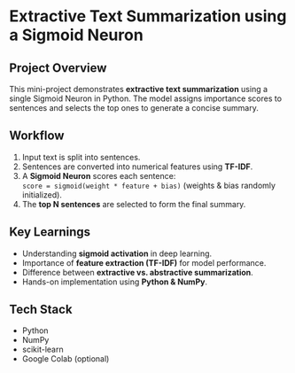 # Extractive Text Summarization using a Sigmoid Neuron

## Project Overview
This mini-project demonstrates **extractive text summarization** using a single Sigmoid Neuron in Python. 
The model assigns importance scores to sentences and selects the top ones to generate a concise summary.

## Workflow
1. Input text is split into sentences.
2. Sentences are converted into numerical features using **TF-IDF**.
3. A **Sigmoid Neuron** scores each sentence:  
   `score = sigmoid(weight * feature + bias)` (weights & bias randomly initialized).
4. The **top N sentences** are selected to form the final summary.

## Key Learnings
- Understanding **sigmoid activation** in deep learning.
- Importance of **feature extraction (TF-IDF)** for model performance.
- Difference between **extractive vs. abstractive summarization**.
- Hands-on implementation using **Python & NumPy**.

## Tech Stack
- Python
- NumPy
- scikit-learn
- Google Colab (optional)
